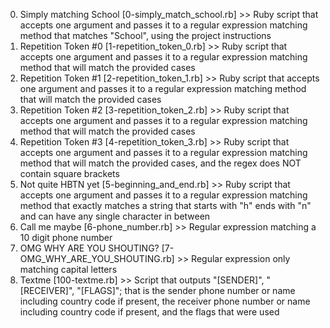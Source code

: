 0. Simply matching School [0-simply_match_school.rb] >> Ruby script that accepts one argument and passes it to a regular expression matching method that matches "School", using the project instructions
1. Repetition Token #0 [1-repetition_token_0.rb] >> Ruby script that accepts one argument and passes it to a regular expression matching method that will match the provided cases
2. Repetition Token #1 [2-repetition_token_1.rb] >> Ruby script that accepts one argument and passes it to a regular expression matching method that will match the provided cases
3. Repetition Token #2 [3-repetition_token_2.rb] >> Ruby script that accepts one argument and passes it to a regular expression matching method that will match the provided cases
4. Repetition Token #3 [4-repetition_token_3.rb] >> Ruby script that accepts one argument and passes it to a regular expression matching method that will match the provided cases, and the regex does NOT contain square brackets
5. Not quite HBTN yet [5-beginning_and_end.rb] >> Ruby script that accepts one argument and passes it to a regular expression matching method that exactly matches a string that starts with "h" ends with "n" and can have any single character in between
6. Call me maybe [6-phone_number.rb] >> Regular expression matching a 10 digit phone number
7. OMG WHY ARE YOU SHOUTING? [7-OMG_WHY_ARE_YOU_SHOUTING.rb] >> Regular expression only matching capital letters
8. Textme [100-textme.rb] >> Script that outputs "[SENDER]", "[RECEIVER]", "[FLAGS]"; that is the sender phone number or name including country code if present, the receiver phone number or name including country code if present, and the flags that were used
